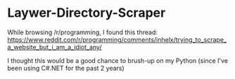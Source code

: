 # Laywer-Directory-Scraper

While browsing /r/programming, I found this thread:
https://www.reddit.com/r/programming/comments/inhelx/trying_to_scrape_a_website_but_i_am_a_idiot_any/

I thought this would be a good chance to brush-up on my Python (since I've been using C#.NET for the past 2 years)
